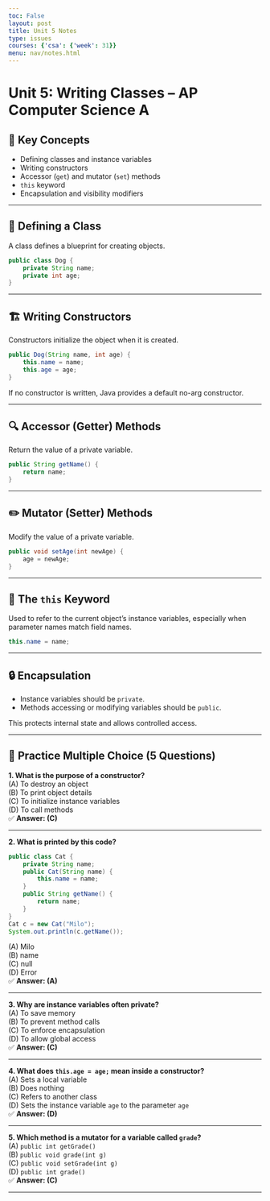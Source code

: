 ```yaml
---
toc: False
layout: post
title: Unit 5 Notes
type: issues
courses: {'csa': {'week': 31}}
menu: nav/notes.html
---
```


# Unit 5: Writing Classes – AP Computer Science A

## 🔑 Key Concepts

- Defining classes and instance variables
- Writing constructors
- Accessor (`get`) and mutator (`set`) methods
- `this` keyword
- Encapsulation and visibility modifiers

---

## 🧱 Defining a Class

A class defines a blueprint for creating objects.

```java
public class Dog {
    private String name;
    private int age;
}
```

---

## 🏗️ Writing Constructors

Constructors initialize the object when it is created.

```java
public Dog(String name, int age) {
    this.name = name;
    this.age = age;
}
```

If no constructor is written, Java provides a default no-arg constructor.

---

## 🔍 Accessor (Getter) Methods

Return the value of a private variable.

```java
public String getName() {
    return name;
}
```

---

## ✏️ Mutator (Setter) Methods

Modify the value of a private variable.

```java
public void setAge(int newAge) {
    age = newAge;
}
```

---

## 📍 The `this` Keyword

Used to refer to the current object’s instance variables, especially when parameter names match field names.

```java
this.name = name;
```

---

## 🔒 Encapsulation

- Instance variables should be `private`.
- Methods accessing or modifying variables should be `public`.

This protects internal state and allows controlled access.

---

## 🧪 Practice Multiple Choice (5 Questions)

**1. What is the purpose of a constructor?**  
(A) To destroy an object  
(B) To print object details  
(C) To initialize instance variables  
(D) To call methods  
✅ **Answer: (C)**

---

**2. What is printed by this code?**
```java
public class Cat {
    private String name;
    public Cat(String name) {
        this.name = name;
    }
    public String getName() {
        return name;
    }
}
Cat c = new Cat("Milo");
System.out.println(c.getName());
```
(A) Milo  
(B) name  
(C) null  
(D) Error  
✅ **Answer: (A)**

---

**3. Why are instance variables often private?**  
(A) To save memory  
(B) To prevent method calls  
(C) To enforce encapsulation  
(D) To allow global access  
✅ **Answer: (C)**

---

**4. What does `this.age = age;` mean inside a constructor?**  
(A) Sets a local variable  
(B) Does nothing  
(C) Refers to another class  
(D) Sets the instance variable `age` to the parameter `age`  
✅ **Answer: (D)**

---

**5. Which method is a mutator for a variable called `grade`?**  
(A) `public int getGrade()`  
(B) `public void grade(int g)`  
(C) `public void setGrade(int g)`  
(D) `public int grade()`  
✅ **Answer: (C)**

---
